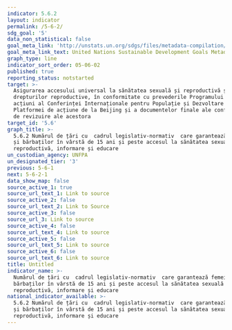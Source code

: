```yaml
---
indicator: 5.6.2
layout: indicator
permalink: /5-6-2/
sdg_goal: '5'
data_non_statistical: false
goal_meta_link: 'http://unstats.un.org/sdgs/files/metadata-compilation/Metadata-Goal-5.pdf'
goal_meta_link_text: United Nations Sustainable Development Goals Metadata (pdf 634kB)
graph_type: line
indicator_sort_order: 05-06-02
published: true
reporting_status: notstarted
target: >-
  Asigurarea accesului universal la sănătatea sexuală și reproductivă și a
  drepturilor reproductive, în conformitate cu prevederile Programului de
  acțiuni al Conferinței Internaționale pentru Populație și Dezvoltare și ale
  Platformei de acțiune de la Beijing și a documentelor finale ale conferințelor
  de revizuire ale acestora
target_id: '5.6'
graph_title: >-
  5.6.2 Numărul de țări cu  cadrul legislativ-normativ  care garantează femeilor
  și bărbaților în vârstă de 15 ani și peste accesul la sănătatea sexuală și
  reproductivă, informare și educare
un_custodian_agency: UNFPA
un_designated_tier: '3'
previous: 5-6-1
next: 5-6-2-1
data_show_map: false
source_active_1: true
source_url_text_1: Link to source
source_active_2: false
source_url_text_2: Link to Source
source_active_3: false
source_url_3: Link to source
source_active_4: false
source_url_text_4: Link to source
source_active_5: false
source_url_text_5: Link to source
source_active_6: false
source_url_text_6: Link to source
title: Untitled
indicator_name: >-
  Numărul de țări cu  cadrul legislativ-normativ  care garantează femeilor și
  bărbaților în vârstă de 15 ani și peste accesul la sănătatea sexuală și
  reproductivă, informare și educare
national_indicator_available: >-
  5.6.2 Numărul de țări cu  cadrul legislativ-normativ  care garantează femeilor
  și bărbaților în vârstă de 15 ani și peste accesul la sănătatea sexuală și
  reproductivă, informare și educare
---
```

